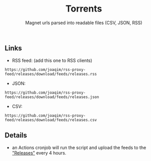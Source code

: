 <div align="center">
  <h1>Torrents</h1>
</div>

<p align="center">
  Magnet urls parsed into readable files (CSV, JSON, RSS)
</p>
<br>

## Links
* RSS feed: (add this one to RSS clients)
```
https://github.com/joaqim/rss-proxy-feed/releases/download/feeds/releases.rss
```
* JSON:
```
https://github.com/joaqim/rss-proxy-feed/releases/download/feeds/releases.json
```
* CSV:
```
https://github.com/joaqim/rss-proxy-feed/releases/download/feeds/releases.csv
```

## Details

* an Actions cronjob will run the script and upload the feeds to the ["Releases"](https://github.com/joaqim/rss-proxy-feed/releases/latest) every 4 hours.
